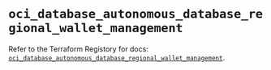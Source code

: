# `oci_database_autonomous_database_regional_wallet_management`

Refer to the Terraform Registory for docs: [`oci_database_autonomous_database_regional_wallet_management`](https://registry.terraform.io/providers/oracle/oci/6.18.0/docs/resources/database_autonomous_database_regional_wallet_management).
